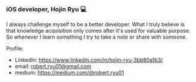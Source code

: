 ### iOS developer, Hojin Ryu 💻

I always challenge myself to be a better developer. What I truly believe is that knowledge acquisition only comes after it's used for valuable purpose. So whenever I learn something I try to take a note or share with someone.

Profile:
- LinkedIn: https://www.linkedin.com/in/hojin-ryu-3bb80a1b3/
- email: robert.ryu01@gmail.com
- medium: https://medium.com/@robert.ryu01
<!--
**Hojin00/Hojin00** is a ✨ _special_ ✨ repository because its `README.md` (this file) appears on your GitHub profile.

Here are some ideas to get you started:

- 🔭 I’m currently working on ...
- 🌱 I’m currently learning ...
- 👯 I’m looking to collaborate on ...
- 🤔 I’m looking for help with ...
- 💬 Ask me about ...
- 📫 How to reach me: ...
- 😄 Pronouns: ...
- ⚡ Fun fact: ...
-->
